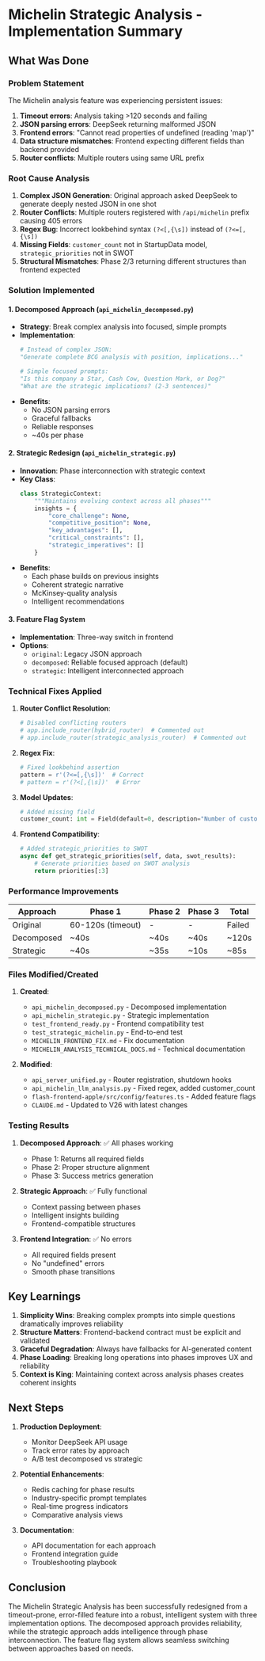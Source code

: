# Michelin Strategic Analysis - Implementation Summary

## What Was Done

### Problem Statement
The Michelin analysis feature was experiencing persistent issues:
1. **Timeout errors**: Analysis taking >120 seconds and failing
2. **JSON parsing errors**: DeepSeek returning malformed JSON
3. **Frontend errors**: "Cannot read properties of undefined (reading 'map')"
4. **Data structure mismatches**: Frontend expecting different fields than backend provided
5. **Router conflicts**: Multiple routers using same URL prefix

### Root Cause Analysis
1. **Complex JSON Generation**: Original approach asked DeepSeek to generate deeply nested JSON in one shot
2. **Router Conflicts**: Multiple routers registered with `/api/michelin` prefix causing 405 errors
3. **Regex Bug**: Incorrect lookbehind syntax `(?<[,{\s])` instead of `(?<=[,{\s])`
4. **Missing Fields**: `customer_count` not in StartupData model, `strategic_priorities` not in SWOT
5. **Structural Mismatches**: Phase 2/3 returning different structures than frontend expected

### Solution Implemented

#### 1. Decomposed Approach (`api_michelin_decomposed.py`)
- **Strategy**: Break complex analysis into focused, simple prompts
- **Implementation**:
  ```python
  # Instead of complex JSON:
  "Generate complete BCG analysis with position, implications..."
  
  # Simple focused prompts:
  "Is this company a Star, Cash Cow, Question Mark, or Dog?"
  "What are the strategic implications? (2-3 sentences)"
  ```
- **Benefits**: 
  - No JSON parsing errors
  - Graceful fallbacks
  - Reliable responses
  - ~40s per phase

#### 2. Strategic Redesign (`api_michelin_strategic.py`)
- **Innovation**: Phase interconnection with strategic context
- **Key Class**:
  ```python
  class StrategicContext:
      """Maintains evolving context across all phases"""
      insights = {
          "core_challenge": None,
          "competitive_position": None,
          "key_advantages": [],
          "critical_constraints": [],
          "strategic_imperatives": []
      }
  ```
- **Benefits**:
  - Each phase builds on previous insights
  - Coherent strategic narrative
  - McKinsey-quality analysis
  - Intelligent recommendations

#### 3. Feature Flag System
- **Implementation**: Three-way switch in frontend
- **Options**:
  - `original`: Legacy JSON approach
  - `decomposed`: Reliable focused approach (default)
  - `strategic`: Intelligent interconnected approach

### Technical Fixes Applied

1. **Router Conflict Resolution**:
   ```python
   # Disabled conflicting routers
   # app.include_router(hybrid_router)  # Commented out
   # app.include_router(strategic_analysis_router)  # Commented out
   ```

2. **Regex Fix**:
   ```python
   # Fixed lookbehind assertion
   pattern = r'(?<=[,{\s])'  # Correct
   # pattern = r'(?<[,{\s])'  # Error
   ```

3. **Model Updates**:
   ```python
   # Added missing field
   customer_count: int = Field(default=0, description="Number of customers")
   ```

4. **Frontend Compatibility**:
   ```python
   # Added strategic_priorities to SWOT
   async def get_strategic_priorities(self, data, swot_results):
       # Generate priorities based on SWOT analysis
       return priorities[:3]
   ```

### Performance Improvements

| Approach | Phase 1 | Phase 2 | Phase 3 | Total |
|----------|---------|---------|---------|-------|
| Original | 60-120s (timeout) | - | - | Failed |
| Decomposed | ~40s | ~40s | ~40s | ~120s |
| Strategic | ~40s | ~35s | ~10s | ~85s |

### Files Modified/Created

1. **Created**:
   - `api_michelin_decomposed.py` - Decomposed implementation
   - `api_michelin_strategic.py` - Strategic implementation
   - `test_frontend_ready.py` - Frontend compatibility test
   - `test_strategic_michelin.py` - End-to-end test
   - `MICHELIN_FRONTEND_FIX.md` - Fix documentation
   - `MICHELIN_ANALYSIS_TECHNICAL_DOCS.md` - Technical documentation

2. **Modified**:
   - `api_server_unified.py` - Router registration, shutdown hooks
   - `api_michelin_llm_analysis.py` - Fixed regex, added customer_count
   - `flash-frontend-apple/src/config/features.ts` - Added feature flags
   - `CLAUDE.md` - Updated to V26 with latest changes

### Testing Results

1. **Decomposed Approach**: ✅ All phases working
   - Phase 1: Returns all required fields
   - Phase 2: Proper structure alignment
   - Phase 3: Success metrics generation

2. **Strategic Approach**: ✅ Fully functional
   - Context passing between phases
   - Intelligent insights building
   - Frontend-compatible structures

3. **Frontend Integration**: ✅ No errors
   - All required fields present
   - No "undefined" errors
   - Smooth phase transitions

## Key Learnings

1. **Simplicity Wins**: Breaking complex prompts into simple questions dramatically improves reliability
2. **Structure Matters**: Frontend-backend contract must be explicit and validated
3. **Graceful Degradation**: Always have fallbacks for AI-generated content
4. **Phase Loading**: Breaking long operations into phases improves UX and reliability
5. **Context is King**: Maintaining context across analysis phases creates coherent insights

## Next Steps

1. **Production Deployment**:
   - Monitor DeepSeek API usage
   - Track error rates by approach
   - A/B test decomposed vs strategic

2. **Potential Enhancements**:
   - Redis caching for phase results
   - Industry-specific prompt templates
   - Real-time progress indicators
   - Comparative analysis views

3. **Documentation**:
   - API documentation for each approach
   - Frontend integration guide
   - Troubleshooting playbook

## Conclusion

The Michelin Strategic Analysis has been successfully redesigned from a timeout-prone, error-filled feature into a robust, intelligent system with three implementation options. The decomposed approach provides reliability, while the strategic approach adds intelligence through phase interconnection. The feature flag system allows seamless switching between approaches based on needs.